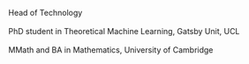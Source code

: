 <p>
    Head of Technology
    <br>
    <br>
    PhD student in Theoretical Machine Learning, Gatsby Unit, UCL
    <br>
    <br>
    MMath and BA in Mathematics, University of Cambridge
</p>
